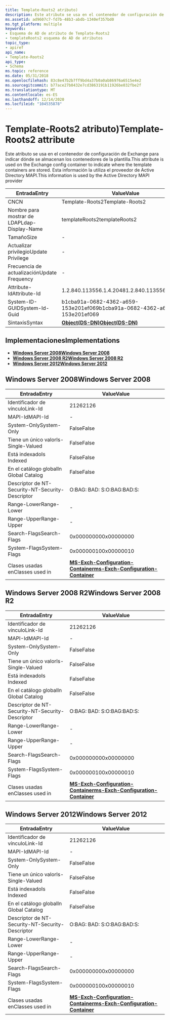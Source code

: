 ```yaml
---
title: Template-Roots2 atributo)
description: Este atributo se usa en el contenedor de configuración de Exchange para indicar dónde se almacenan los contenedores de la plantilla.
ms.assetid: ad9607c7-fd7b-48b3-abdb-1340ef357bd0
ms.tgt_platform: multiple
keywords:
- Esquema de AD de atributo de Template-Roots2
- templateRoots2 esquema de AD de atributos
topic_type:
- apiref
api_name:
- Template-Roots2
api_type:
- Schema
ms.topic: reference
ms.date: 05/31/2018
ms.openlocfilehash: 83c8e47b2b7ff9bd4a37b0a0ab86976a6515e4e2
ms.sourcegitcommit: b77ace27b0432e7cd3863191b11926be032fbe2f
ms.translationtype: MT
ms.contentlocale: es-ES
ms.lasthandoff: 12/14/2020
ms.locfileid: "104535878"
---
```

# <a name="template-roots2-attribute"></a><span data-ttu-id="922e7-105">Template-Roots2 atributo)</span><span class="sxs-lookup"><span data-stu-id="922e7-105">Template-Roots2 attribute</span></span>

<span data-ttu-id="922e7-106">Este atributo se usa en el contenedor de configuración de Exchange para indicar dónde se almacenan los contenedores de la plantilla.</span><span class="sxs-lookup"><span data-stu-id="922e7-106">This attribute is used on the Exchange config container to indicate where the template containers are stored.</span></span> <span data-ttu-id="922e7-107">Esta información la utiliza el proveedor de Active Directory MAPI.</span><span class="sxs-lookup"><span data-stu-id="922e7-107">This information is used by the Active Directory MAPI provider</span></span>



| <span data-ttu-id="922e7-108">Entrada</span><span class="sxs-lookup"><span data-stu-id="922e7-108">Entry</span></span> | <span data-ttu-id="922e7-109">Value</span><span class="sxs-lookup"><span data-stu-id="922e7-109">Value</span></span> |
|-------------------|-----------------------------------------|
| <span data-ttu-id="922e7-110">CN</span><span class="sxs-lookup"><span data-stu-id="922e7-110">CN</span></span>                | <span data-ttu-id="922e7-111">Template-Roots2</span><span class="sxs-lookup"><span data-stu-id="922e7-111">Template-Roots2</span></span>                         |
| <span data-ttu-id="922e7-112">Nombre para mostrar de LDAP</span><span class="sxs-lookup"><span data-stu-id="922e7-112">Ldap-Display-Name</span></span> | <span data-ttu-id="922e7-113">templateRoots2</span><span class="sxs-lookup"><span data-stu-id="922e7-113">templateRoots2</span></span>                          |
| <span data-ttu-id="922e7-114">Tamaño</span><span class="sxs-lookup"><span data-stu-id="922e7-114">Size</span></span>              | \-                                      |
| <span data-ttu-id="922e7-115">Actualizar privilegio</span><span class="sxs-lookup"><span data-stu-id="922e7-115">Update Privilege</span></span>  | \-                                      |
| <span data-ttu-id="922e7-116">Frecuencia de actualización</span><span class="sxs-lookup"><span data-stu-id="922e7-116">Update Frequency</span></span>  | \-                                      |
| <span data-ttu-id="922e7-117">Attribute-Id</span><span class="sxs-lookup"><span data-stu-id="922e7-117">Attribute-Id</span></span>      | <span data-ttu-id="922e7-118">1.2.840.113556.1.4.2048</span><span class="sxs-lookup"><span data-stu-id="922e7-118">1.2.840.113556.1.4.2048</span></span>                 |
| <span data-ttu-id="922e7-119">System-ID-GUID</span><span class="sxs-lookup"><span data-stu-id="922e7-119">System-Id-Guid</span></span>    | <span data-ttu-id="922e7-120">b1cba91a-0682-4362-a659-153e201ef069</span><span class="sxs-lookup"><span data-stu-id="922e7-120">b1cba91a-0682-4362-a659-153e201ef069</span></span>    |
| <span data-ttu-id="922e7-121">Sintaxis</span><span class="sxs-lookup"><span data-stu-id="922e7-121">Syntax</span></span>            | [<span data-ttu-id="922e7-122">**Object(DS-DN)**</span><span class="sxs-lookup"><span data-stu-id="922e7-122">**Object(DS-DN)**</span></span>](s-object-ds-dn.md) |



## <a name="implementations"></a><span data-ttu-id="922e7-123">Implementaciones</span><span class="sxs-lookup"><span data-stu-id="922e7-123">Implementations</span></span>

-   [<span data-ttu-id="922e7-124">**Windows Server 2008**</span><span class="sxs-lookup"><span data-stu-id="922e7-124">**Windows Server 2008**</span></span>](#windows-server-2008)
-   [<span data-ttu-id="922e7-125">**Windows Server 2008 R2**</span><span class="sxs-lookup"><span data-stu-id="922e7-125">**Windows Server 2008 R2**</span></span>](#windows-server-2008-r2)
-   [<span data-ttu-id="922e7-126">**Windows Server 2012**</span><span class="sxs-lookup"><span data-stu-id="922e7-126">**Windows Server 2012**</span></span>](#windows-server-2012)

## <a name="windows-server-2008"></a><span data-ttu-id="922e7-127">Windows Server 2008</span><span class="sxs-lookup"><span data-stu-id="922e7-127">Windows Server 2008</span></span>



| <span data-ttu-id="922e7-128">Entrada</span><span class="sxs-lookup"><span data-stu-id="922e7-128">Entry</span></span> | <span data-ttu-id="922e7-129">Value</span><span class="sxs-lookup"><span data-stu-id="922e7-129">Value</span></span> |
|------------------------|--------------------------------------------------------------------------------------|
| <span data-ttu-id="922e7-130">Identificador de vínculo</span><span class="sxs-lookup"><span data-stu-id="922e7-130">Link-Id</span></span>                | <span data-ttu-id="922e7-131">2126</span><span class="sxs-lookup"><span data-stu-id="922e7-131">2126</span></span>                                                                                 |
| <span data-ttu-id="922e7-132">MAPI-Id</span><span class="sxs-lookup"><span data-stu-id="922e7-132">MAPI-Id</span></span>                | \-                                                                                   |
| <span data-ttu-id="922e7-133">System-Only</span><span class="sxs-lookup"><span data-stu-id="922e7-133">System-Only</span></span>            | <span data-ttu-id="922e7-134">False</span><span class="sxs-lookup"><span data-stu-id="922e7-134">False</span></span>                                                                                |
| <span data-ttu-id="922e7-135">Tiene un único valor</span><span class="sxs-lookup"><span data-stu-id="922e7-135">Is-Single-Valued</span></span>       | <span data-ttu-id="922e7-136">False</span><span class="sxs-lookup"><span data-stu-id="922e7-136">False</span></span>                                                                                |
| <span data-ttu-id="922e7-137">Está indexado</span><span class="sxs-lookup"><span data-stu-id="922e7-137">Is Indexed</span></span>             | <span data-ttu-id="922e7-138">False</span><span class="sxs-lookup"><span data-stu-id="922e7-138">False</span></span>                                                                                |
| <span data-ttu-id="922e7-139">En el catálogo global</span><span class="sxs-lookup"><span data-stu-id="922e7-139">In Global Catalog</span></span>      | <span data-ttu-id="922e7-140">False</span><span class="sxs-lookup"><span data-stu-id="922e7-140">False</span></span>                                                                                |
| <span data-ttu-id="922e7-141">Descriptor de NT-Security-</span><span class="sxs-lookup"><span data-stu-id="922e7-141">NT-Security-Descriptor</span></span> | <span data-ttu-id="922e7-142">O:BAG: BAD: S:</span><span class="sxs-lookup"><span data-stu-id="922e7-142">O:BAG:BAD:S:</span></span>                                                                         |
| <span data-ttu-id="922e7-143">Range-Lower</span><span class="sxs-lookup"><span data-stu-id="922e7-143">Range-Lower</span></span>            | \-                                                                                   |
| <span data-ttu-id="922e7-144">Range-Upper</span><span class="sxs-lookup"><span data-stu-id="922e7-144">Range-Upper</span></span>            | \-                                                                                   |
| <span data-ttu-id="922e7-145">Search-Flags</span><span class="sxs-lookup"><span data-stu-id="922e7-145">Search-Flags</span></span>           | <span data-ttu-id="922e7-146">0x00000000</span><span class="sxs-lookup"><span data-stu-id="922e7-146">0x00000000</span></span>                                                                           |
| <span data-ttu-id="922e7-147">System-Flags</span><span class="sxs-lookup"><span data-stu-id="922e7-147">System-Flags</span></span>           | <span data-ttu-id="922e7-148">0x00000010</span><span class="sxs-lookup"><span data-stu-id="922e7-148">0x00000010</span></span>                                                                           |
| <span data-ttu-id="922e7-149">Clases usadas en</span><span class="sxs-lookup"><span data-stu-id="922e7-149">Classes used in</span></span>        | [<span data-ttu-id="922e7-150">**MS-Exch-Configuration-Container**</span><span class="sxs-lookup"><span data-stu-id="922e7-150">**ms-Exch-Configuration-Container**</span></span>](c-msexchconfigurationcontainer.md)<br/> |



## <a name="windows-server-2008-r2"></a><span data-ttu-id="922e7-151">Windows Server 2008 R2</span><span class="sxs-lookup"><span data-stu-id="922e7-151">Windows Server 2008 R2</span></span>



| <span data-ttu-id="922e7-152">Entrada</span><span class="sxs-lookup"><span data-stu-id="922e7-152">Entry</span></span> | <span data-ttu-id="922e7-153">Value</span><span class="sxs-lookup"><span data-stu-id="922e7-153">Value</span></span> |
|------------------------|--------------------------------------------------------------------------------------|
| <span data-ttu-id="922e7-154">Identificador de vínculo</span><span class="sxs-lookup"><span data-stu-id="922e7-154">Link-Id</span></span>                | <span data-ttu-id="922e7-155">2126</span><span class="sxs-lookup"><span data-stu-id="922e7-155">2126</span></span>                                                                                 |
| <span data-ttu-id="922e7-156">MAPI-Id</span><span class="sxs-lookup"><span data-stu-id="922e7-156">MAPI-Id</span></span>                | \-                                                                                   |
| <span data-ttu-id="922e7-157">System-Only</span><span class="sxs-lookup"><span data-stu-id="922e7-157">System-Only</span></span>            | <span data-ttu-id="922e7-158">False</span><span class="sxs-lookup"><span data-stu-id="922e7-158">False</span></span>                                                                                |
| <span data-ttu-id="922e7-159">Tiene un único valor</span><span class="sxs-lookup"><span data-stu-id="922e7-159">Is-Single-Valued</span></span>       | <span data-ttu-id="922e7-160">False</span><span class="sxs-lookup"><span data-stu-id="922e7-160">False</span></span>                                                                                |
| <span data-ttu-id="922e7-161">Está indexado</span><span class="sxs-lookup"><span data-stu-id="922e7-161">Is Indexed</span></span>             | <span data-ttu-id="922e7-162">False</span><span class="sxs-lookup"><span data-stu-id="922e7-162">False</span></span>                                                                                |
| <span data-ttu-id="922e7-163">En el catálogo global</span><span class="sxs-lookup"><span data-stu-id="922e7-163">In Global Catalog</span></span>      | <span data-ttu-id="922e7-164">False</span><span class="sxs-lookup"><span data-stu-id="922e7-164">False</span></span>                                                                                |
| <span data-ttu-id="922e7-165">Descriptor de NT-Security-</span><span class="sxs-lookup"><span data-stu-id="922e7-165">NT-Security-Descriptor</span></span> | <span data-ttu-id="922e7-166">O:BAG: BAD: S:</span><span class="sxs-lookup"><span data-stu-id="922e7-166">O:BAG:BAD:S:</span></span>                                                                         |
| <span data-ttu-id="922e7-167">Range-Lower</span><span class="sxs-lookup"><span data-stu-id="922e7-167">Range-Lower</span></span>            | \-                                                                                   |
| <span data-ttu-id="922e7-168">Range-Upper</span><span class="sxs-lookup"><span data-stu-id="922e7-168">Range-Upper</span></span>            | \-                                                                                   |
| <span data-ttu-id="922e7-169">Search-Flags</span><span class="sxs-lookup"><span data-stu-id="922e7-169">Search-Flags</span></span>           | <span data-ttu-id="922e7-170">0x00000000</span><span class="sxs-lookup"><span data-stu-id="922e7-170">0x00000000</span></span>                                                                           |
| <span data-ttu-id="922e7-171">System-Flags</span><span class="sxs-lookup"><span data-stu-id="922e7-171">System-Flags</span></span>           | <span data-ttu-id="922e7-172">0x00000010</span><span class="sxs-lookup"><span data-stu-id="922e7-172">0x00000010</span></span>                                                                           |
| <span data-ttu-id="922e7-173">Clases usadas en</span><span class="sxs-lookup"><span data-stu-id="922e7-173">Classes used in</span></span>        | [<span data-ttu-id="922e7-174">**MS-Exch-Configuration-Container**</span><span class="sxs-lookup"><span data-stu-id="922e7-174">**ms-Exch-Configuration-Container**</span></span>](c-msexchconfigurationcontainer.md)<br/> |



## <a name="windows-server-2012"></a><span data-ttu-id="922e7-175">Windows Server 2012</span><span class="sxs-lookup"><span data-stu-id="922e7-175">Windows Server 2012</span></span>



| <span data-ttu-id="922e7-176">Entrada</span><span class="sxs-lookup"><span data-stu-id="922e7-176">Entry</span></span> | <span data-ttu-id="922e7-177">Value</span><span class="sxs-lookup"><span data-stu-id="922e7-177">Value</span></span> |
|------------------------|--------------------------------------------------------------------------------------|
| <span data-ttu-id="922e7-178">Identificador de vínculo</span><span class="sxs-lookup"><span data-stu-id="922e7-178">Link-Id</span></span>                | <span data-ttu-id="922e7-179">2126</span><span class="sxs-lookup"><span data-stu-id="922e7-179">2126</span></span>                                                                                 |
| <span data-ttu-id="922e7-180">MAPI-Id</span><span class="sxs-lookup"><span data-stu-id="922e7-180">MAPI-Id</span></span>                | \-                                                                                   |
| <span data-ttu-id="922e7-181">System-Only</span><span class="sxs-lookup"><span data-stu-id="922e7-181">System-Only</span></span>            | <span data-ttu-id="922e7-182">False</span><span class="sxs-lookup"><span data-stu-id="922e7-182">False</span></span>                                                                                |
| <span data-ttu-id="922e7-183">Tiene un único valor</span><span class="sxs-lookup"><span data-stu-id="922e7-183">Is-Single-Valued</span></span>       | <span data-ttu-id="922e7-184">False</span><span class="sxs-lookup"><span data-stu-id="922e7-184">False</span></span>                                                                                |
| <span data-ttu-id="922e7-185">Está indexado</span><span class="sxs-lookup"><span data-stu-id="922e7-185">Is Indexed</span></span>             | <span data-ttu-id="922e7-186">False</span><span class="sxs-lookup"><span data-stu-id="922e7-186">False</span></span>                                                                                |
| <span data-ttu-id="922e7-187">En el catálogo global</span><span class="sxs-lookup"><span data-stu-id="922e7-187">In Global Catalog</span></span>      | <span data-ttu-id="922e7-188">False</span><span class="sxs-lookup"><span data-stu-id="922e7-188">False</span></span>                                                                                |
| <span data-ttu-id="922e7-189">Descriptor de NT-Security-</span><span class="sxs-lookup"><span data-stu-id="922e7-189">NT-Security-Descriptor</span></span> | <span data-ttu-id="922e7-190">O:BAG: BAD: S:</span><span class="sxs-lookup"><span data-stu-id="922e7-190">O:BAG:BAD:S:</span></span>                                                                         |
| <span data-ttu-id="922e7-191">Range-Lower</span><span class="sxs-lookup"><span data-stu-id="922e7-191">Range-Lower</span></span>            | \-                                                                                   |
| <span data-ttu-id="922e7-192">Range-Upper</span><span class="sxs-lookup"><span data-stu-id="922e7-192">Range-Upper</span></span>            | \-                                                                                   |
| <span data-ttu-id="922e7-193">Search-Flags</span><span class="sxs-lookup"><span data-stu-id="922e7-193">Search-Flags</span></span>           | <span data-ttu-id="922e7-194">0x00000000</span><span class="sxs-lookup"><span data-stu-id="922e7-194">0x00000000</span></span>                                                                           |
| <span data-ttu-id="922e7-195">System-Flags</span><span class="sxs-lookup"><span data-stu-id="922e7-195">System-Flags</span></span>           | <span data-ttu-id="922e7-196">0x00000010</span><span class="sxs-lookup"><span data-stu-id="922e7-196">0x00000010</span></span>                                                                           |
| <span data-ttu-id="922e7-197">Clases usadas en</span><span class="sxs-lookup"><span data-stu-id="922e7-197">Classes used in</span></span>        | [<span data-ttu-id="922e7-198">**MS-Exch-Configuration-Container**</span><span class="sxs-lookup"><span data-stu-id="922e7-198">**ms-Exch-Configuration-Container**</span></span>](c-msexchconfigurationcontainer.md)<br/> |



 

 





